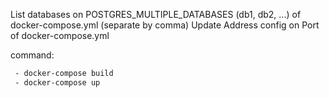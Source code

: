 List databases on POSTGRES_MULTIPLE_DATABASES (db1, db2, ...) of docker-compose.yml (separate by comma)
Update Address config on Port of docker-compose.yml

command:
```bash
 - docker-compose build
 - docker-compose up
```